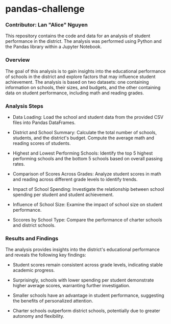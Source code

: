 # pandas-challenge
### Contributor: Lan "Alice" Nguyen

This repository contains the code and data for an analysis of student performance in the district. The analysis was performed using Python and the Pandas library within a Jupyter Notebook.

### Overview
The goal of this analysis is to gain insights into the educational performance of schools in the district and explore factors that may influence student achievement. The analysis is based on two datasets: one containing information on schools, their sizes, and budgets, and the other containing data on student performance, including math and reading grades.

### Analysis Steps

- Data Loading: Load the school and student data from the provided CSV files into Pandas DataFrames.

- District and School Summary: Calculate the total number of schools, students, and the district's budget. Compute the average math and reading scores of students.

- Highest and Lowest Performing Schools: Identify the top 5 highest performing schools and the bottom 5 schools based on overall passing rates.

- Comparison of Scores Across Grades: Analyze student scores in math and reading across different grade levels to identify trends.

- Impact of School Spending: Investigate the relationship between school spending per student and student achievement.

- Influence of School Size: Examine the impact of school size on student performance.

- Sccores by School Type: Compare the performance of charter schools and district schools.

### Results and Findings

The analysis provides insights into the district's educational performance and reveals the following key findings:

- Student scores remain consistent across grade levels, indicating stable academic progress.

- Surprisingly, schools with lower spending per student demonstrate higher average scores, warranting further investigation.

- Smaller schools have an advantage in student performance, suggesting the benefits of personalized attention.

- Charter schools outperform district schools, potentially due to greater autonomy and flexibility.

